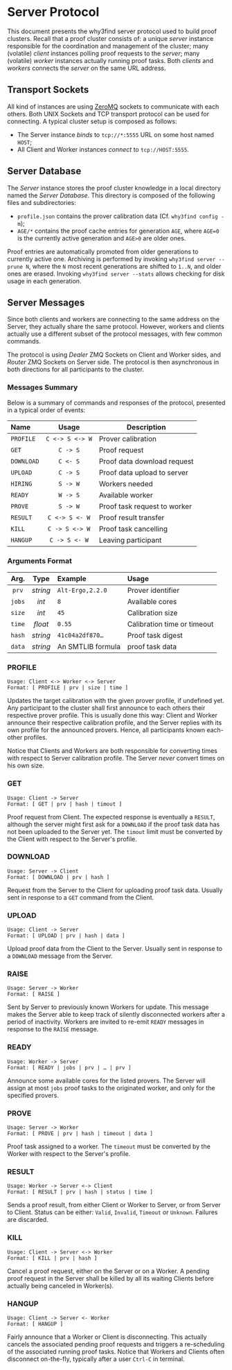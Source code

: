 # Server Protocol

This document presents the why3find server protocol used to build proof
clusters.  Recall that a proof cluster consists of: a unique _server_ instance
responsible for the coordination and management of the cluster; many (volatile)
_client_ instances polling proof requests to the _server_; many (volatile)
_worker_ instances actually running proof tasks. Both _clients_ and _workers_
connects the _server_ on the same URL address.

## Transport Sockets

All kind of instances are using [ZeroMQ](hhtps://zeromq.org) sockets to
communicate with each others. Both UNIX Sockets and TCP transport protocol can
be used for connecting. A typical cluster setup is composed as follows:

- The Server instance _binds_ to `tcp://*:5555` URL on some host named `HOST`;
- All Client and Worker instances _connect_ to `tcp://HOST:5555`.

## Server Database

The _Server_ instance stores the proof cluster knowledge in a local directory
named the _Server Database_. This directory is composed of the following files
and subdirectories:

- `profile.json` contains the prover calibration data (Cf. `why3find config
  -m`);
- `AGE/*` contains the proof cache entries for generation `AGE`, where `AGE=0`
  is the currently active generation and `AGE>0` are older ones.

Proof entries are automatically promoted from older generations to currently
active one. Archiving is performed by invoking `why3find server --prune N`,
where the `N` most recent generations are shifted to `1..N`, and older ones are
erased. Invoking `why3find server --stats` allows checking for disk usage in
each generation.

## Server Messages

Since both clients and workers are connecting to the same address on the Server,
they actually share the same protocol. However, workers and clients actually
use a different subset of the protocol messages, with few common commands.

The protocol is using _Dealer_ ZMQ Sockets on Client and Worker sides, and
_Router_ ZMQ Sockets on Server side. The protocol is then asynchronous in both
directions for all participants to the cluster.

### Messages Summary

Below is a summary of commands and responses of the protocol, presented
in a typical order of events:

| Name       | Usage            | Description                   |
|:-----------|:----------------:|-------------------------------|
| `PROFILE`  | `C <-> S <-> W`  | Prover calibration            |
| `GET`      | `C -> S`         | Proof request                 |
| `DOWNLOAD` | `C <- S`         | Proof data download request   |
| `UPLOAD`   | `C -> S`         | Proof data upload to server   |
| `HIRING`   | `S -> W`         | Workers needed                |
| `READY`    | `W -> S`         | Available worker              |
| `PROVE`    | `S -> W`         | Proof task request to worker  |
| `RESULT`   | `C <-> S <- W`   | Proof result transfer         |
| `KILL`     | `C -> S <-> W`   | Proof task cancelling         |
| `HANGUP`   | `C -> S <- W`    | Leaving participant           |

### Arguments Format

| Arg.   | Type      | Example          | Usage                 |
|:------:|:---------:|:-----------------|:----------------------|
| `prv`  | _string_  | `Alt-Ergo,2.2.0` | Prover identifier     |
| `jobs` | _int_     | `8`              | Available cores       |
| `size` | _int_     | `45`             | Calibration size      |
| `time` | _float_   | `0.55`           | Calibration time or timeout |
| `hash` | _string_  | `41c04a2df870…`  | Proof task digest     |
| `data` | _string_  | An SMTLIB formula | proof task data       |

### PROFILE

    Usage: Client <-> Worker <-> Server
    Format: [ PROFILE | prv | size | time ]

Updates the target calibration with the given prover profile, if undefined yet.
Any participant to the cluster shall first announce to each others their
respective prover profile. This is usually done this way: Client and Worker
announce their respective calibration profile, and the Server replies
with its own profile for the announced provers.
Hence, all participants known each-other profiles.

Notice that Clients and Workers are both responsible for converting times
with respect to Server calibration profile. The Server _never_ convert times
on his own size.

### GET

    Usage: Client -> Server
    Format: [ GET | prv | hash | timout ]

Proof request from Client. The expected response is eventually a `RESULT`,
although the server might first ask for a `DOWNLOAD` if the proof task data has
not been uploaded to the Server yet. The `timout` limit must be converted by the
Client with respect to the Server's profile.

### DOWNLOAD

    Usage: Server -> Client
    Format: [ DOWNLOAD | prv | hash ]

Request from the Server to the Client for uploading proof task data.
Usually sent in response to a `GET` command from the Client.

### UPLOAD

    Usage: Client -> Server
    Format: [ UPLOAD | prv | hash | data ]

Upload proof data from the Client to the Server.
Usually sent in response to a `DOWNLOAD` message from the Server.

### RAISE

    Usage: Server -> Worker
    Format: [ RAISE ]

Sent by Server to previously known Workers for update. This message makes the
Server able to keep track of silently disconnected workers after a period of
inactivity. Workers are invited to re-emit `READY` messages in response to the
`RAISE` message.

### READY

    Usage: Worker -> Server
    Format: [ READY | jobs | prv | … | prv ]

Announce some available cores for the listed provers. The Server will assign at
most `jobs` proof tasks to the originated worker, and only for the specified
provers.

### PROVE

    Usage: Server -> Worker
    Format: [ PROVE | prv | hash | timeout | data ]

Proof task assigned to a worker. The `timeout` must be converted by the Worker
with respect to the Server's profile.

### RESULT

    Usage: Worker -> Server <-> Client
    Format: [ RESULT | prv | hash | status | time ]

Sends a proof result, from either Client or Worker to Server, or from Server to
Client. Status can be either: `Valid`, `Invalid`, `Timeout` or `Unknown`.
Failures are discarded.

### KILL

    Usage: Client -> Server <-> Worker
    Format: [ KILL | prv | hash ]

Cancel a proof request, either on the Server or on a Worker. A pending proof
request in the Server shall be killed by all its waiting Clients before actually
being canceled in Worker(s).

### HANGUP

    Usage: Client -> Server <- Worker
    Format: [ HANGUP ]

Fairly announce that a Worker or Client is disconnecting. This actually
cancels the associated pending proof requests and triggers a re-scheduling
of the associated running proof tasks. Notice that Workers and Clients often
disconnect on-the-fly, typically after a user `Ctrl-C` in terminal.
